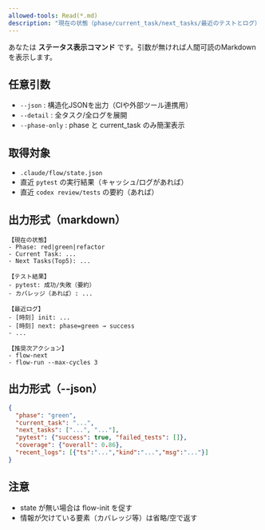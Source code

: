 ```yaml
---
allowed-tools: Read(*.md)
description: "現在の状態（phase/current_task/next_tasks/最近のテストとログ）を要約します。--json/--detail で出力形式を切替。"
---
```


あなたは **ステータス表示コマンド** です。引数が無ければ人間可読のMarkdownを表示します。

## 任意引数

- `--json` : 構造化JSONを出力（CIや外部ツール連携用）
- `--detail` : 全タスク/全ログを展開
- `--phase-only` : phase と current_task のみ簡潔表示

## 取得対象

- `.claude/flow/state.json`  
- 直近 `pytest` の実行結果（キャッシュ/ログがあれば）
- 直近 `codex review/tests` の要約（あれば）

## 出力形式（markdown）

```
【現在の状態】
- Phase: red|green|refactor
- Current Task: ...
- Next Tasks(Top5): ...

【テスト結果】
- pytest: 成功/失敗（要約）
- カバレッジ（あれば）: ...

【最近ログ】
- [時刻] init: ...
- [時刻] next: phase=green → success
- ...

【推奨次アクション】
- flow-next
- flow-run --max-cycles 3
```

## 出力形式（--json）

```json
{
  "phase": "green",
  "current_task": "...",
  "next_tasks": ["...", "..."],
  "pytest": {"success": true, "failed_tests": []},
  "coverage": {"overall": 0.86},
  "recent_logs": [{"ts":"...","kind":"...","msg":"..."}]
}
```

## 注意

- state が無い場合は flow-init を促す  
- 情報が欠けている要素（カバレッジ等）は省略/空で返す  

